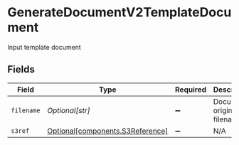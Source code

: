 # GenerateDocumentV2TemplateDocument

Input template document


## Fields

| Field                                                                  | Type                                                                   | Required                                                               | Description                                                            | Example                                                                |
| ---------------------------------------------------------------------- | ---------------------------------------------------------------------- | ---------------------------------------------------------------------- | ---------------------------------------------------------------------- | ---------------------------------------------------------------------- |
| `filename`                                                             | *Optional[str]*                                                        | :heavy_minus_sign:                                                     | Document original filename                                             | my-template-{{order.order_number}}.docx                                |
| `s3ref`                                                                | [Optional[components.S3Reference]](../../models/shared/s3reference.md) | :heavy_minus_sign:                                                     | N/A                                                                    |                                                                        |